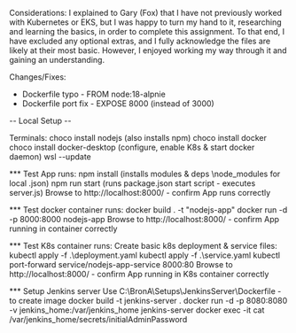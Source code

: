 Considerations:
I explained to Gary (Fox) that I have not previously worked with Kubernetes or EKS, but I was happy to turn my hand to it, researching and learning the basics, in order to complete this assignment. To that end, I have excluded any optional extras, and I fully acknowledge the files are likely at their most basic. However, I enjoyed working my way through it and gaining an understanding.



Changes/Fixes:
- Dockerfile typo - FROM node:18-alpnie
- Dockerfile port fix - EXPOSE 8000 (instead of 3000)



-- Local Setup --

Terminals:
choco install nodejs      (also installs npm)
choco install docker
choco install docker-desktop    (configure, enable K8s & start docker daemon)
wsl --update

*** Test App runs:
npm install               (installs modules & deps \node_modules for local .json)
npm run start             (runs package.json start script - executes server.js)
Browse to http://localhost:8000/  - confirm App runs correctly

*** Test docker container runs:
docker build . -t "nodejs-app"
docker run -d -p 8000:8000 nodejs-app
Browse to http://localhost:8000/  - confirm App running in container correctly

*** Test K8s container runs:
Create basic k8s deployment & service files:
kubectl apply -f .\deployment.yaml
kubectl apply -f .\service.yaml
kubectl port-forward service/nodejs-app-service 8000:80
Browse to http://localhost:8000/  - confirm App running in K8s container correctly

*** Setup Jenkins server
Use C:\BronA\Setups\JenkinsServer\Dockerfile - to create image
docker build -t jenkins-server .
docker run -d -p 8080:8080 -v jenkins_home:/var/jenkins_home jenkins-server
docker exec -it <container-id> cat /var/jenkins_home/secrets/initialAdminPassword
